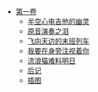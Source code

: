 - [第一卷](/东池袋迷途猫(东池袋的流浪猫)-作者：杉井光/第一卷)
  - [半空心电吉他的幽灵](/东池袋迷途猫(东池袋的流浪猫)-作者：杉井光/第一卷/半空心电吉他的幽灵.md)
  - [原音演奏之泪](/东池袋迷途猫(东池袋的流浪猫)-作者：杉井光/第一卷/原音演奏之泪.md)
  - [飞向天边的末班列车](/东池袋迷途猫(东池袋的流浪猫)-作者：杉井光/第一卷/飞向天边的末班列车.md)
  - [我要在身旁注视着你](/东池袋迷途猫(东池袋的流浪猫)-作者：杉井光/第一卷/我要在身旁注视着你.md)
  - [流浪猫难料明日](/东池袋迷途猫(东池袋的流浪猫)-作者：杉井光/第一卷/流浪猫难料明日.md)
  - [后记](/东池袋迷途猫(东池袋的流浪猫)-作者：杉井光/第一卷/后记.md)
  - [插图](/东池袋迷途猫(东池袋的流浪猫)-作者：杉井光/第一卷/插图.md)
